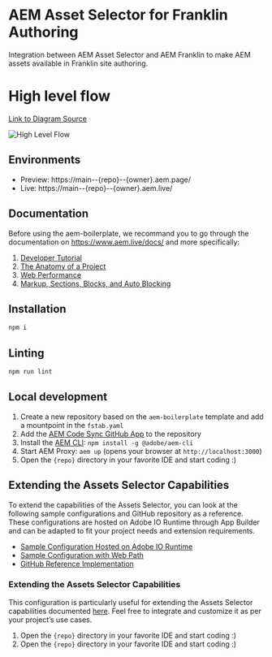 # AEM Asset Selector for Franklin Authoring
Integration between AEM Asset Selector and AEM Franklin to make AEM assets available in Franklin site authoring.

# High level flow

[Link to Diagram Source](https://lucid.app/lucidchart/d6db1b7d-144f-4ac9-94a2-fce760ed2ca4/edit?viewport_loc=-368%2C-403%2C1899%2C1069%2C0_0&invitationId=inv_cd6848d0-dfc0-4be9-b0cb-3cae5a1ba757)

![High Level Flow](/resources/using-asset-selector-with-franklin.jpeg)

## Environments
- Preview: https://main--{repo}--{owner}.aem.page/
- Live: https://main--{repo}--{owner}.aem.live/

## Documentation

Before using the aem-boilerplate, we recommand you to go through the documentation on https://www.aem.live/docs/ and more specifically:
1. [Developer Tutorial](https://www.aem.live/developer/tutorial)
2. [The Anatomy of a Project](https://www.aem.live/developer/anatomy-of-a-project)
3. [Web Performance](https://www.aem.live/developer/keeping-it-100)
4. [Markup, Sections, Blocks, and Auto Blocking](https://www.aem.live/developer/markup-sections-blocks)

## Installation

```sh
npm i
```

## Linting

```sh
npm run lint
```

## Local development

1. Create a new repository based on the `aem-boilerplate` template and add a mountpoint in the `fstab.yaml`
1. Add the [AEM Code Sync GitHub App](https://github.com/apps/aem-code-sync) to the repository
1. Install the [AEM CLI](https://github.com/adobe/helix-cli): `npm install -g @adobe/aem-cli`
1. Start AEM Proxy: `aem up` (opens your browser at `http://localhost:3000`)
1. Open the `{repo}` directory in your favorite IDE and start coding :)

## Extending the Assets Selector Capabilities

To extend the capabilities of the Assets Selector, you can look at the following sample configurations and GitHub repository as a reference. These configurations are hosted on Adobe IO Runtime through App Builder and can be adapted to fit your project needs and extension requirements.

- [Sample Configuration Hosted on Adobe IO Runtime][0]
- [Sample Configuration with Web Path][1]
- [GitHub Reference Implementation][2]

### Extending the Assets Selector Capabilities
This configuration is particularly useful for extending the Assets Selector capabilities documented [here][3]. Feel free to integrate and customize it as per your project’s use cases.

[0]: https://245265-extensionconfig.adobeioruntime.net/api/v1/web/extension-config/extension-config
[1]: https://245265-extensionconfig.adobeioruntime.net/api/v1/web/extension-config/extension-config?webPath=snorkling
[2]: https://github.com/Adobe-Marketing-Cloud/assets-selector-extension
[3]: https://www.aem.live/developer/configuring-aem-assets-sidekick-plugin#extend-aem-assets-sidekick-plugin
1. Open the `{repo}` directory in your favorite IDE and start coding :)
1. Open the `{repo}` directory in your favorite IDE and start coding :)
